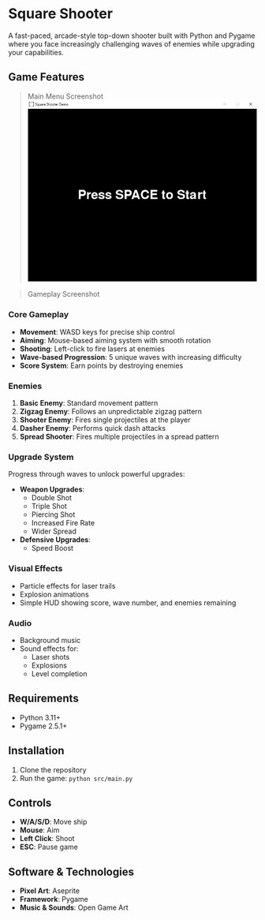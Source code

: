 # Square Shooter
A fast-paced, arcade-style top-down shooter built with Python and Pygame where you face increasingly challenging waves of enemies while upgrading your capabilities.

## Game Features

> Main Menu Screenshot
![img.png](img.png)

> Gameplay Screenshot

### Core Gameplay
- **Movement**: WASD keys for precise ship control
- **Aiming**: Mouse-based aiming system with smooth rotation
- **Shooting**: Left-click to fire lasers at enemies
- **Wave-based Progression**: 5 unique waves with increasing difficulty
- **Score System**: Earn points by destroying enemies

### Enemies
1. **Basic Enemy**: Standard movement pattern
2. **Zigzag Enemy**: Follows an unpredictable zigzag pattern
3. **Shooter Enemy**: Fires single projectiles at the player
4. **Dasher Enemy**: Performs quick dash attacks
5. **Spread Shooter**: Fires multiple projectiles in a spread pattern

### Upgrade System
Progress through waves to unlock powerful upgrades:
- **Weapon Upgrades**:
  - Double Shot
  - Triple Shot
  - Piercing Shot
  - Increased Fire Rate
  - Wider Spread
- **Defensive Upgrades**:
  - Speed Boost

### Visual Effects
- Particle effects for laser trails
- Explosion animations
- Simple HUD showing score, wave number, and enemies remaining

### Audio
- Background music
- Sound effects for:
  - Laser shots
  - Explosions
  - Level completion

## Requirements
- Python 3.11+
- Pygame 2.5.1+

## Installation
1. Clone the repository
3. Run the game: `python src/main.py`

## Controls
- **W/A/S/D**: Move ship
- **Mouse**: Aim
- **Left Click**: Shoot
- **ESC**: Pause game

## Software & Technologies
- **Pixel Art**: Aseprite
- **Framework**: Pygame
- **Music & Sounds**: Open Game Art
